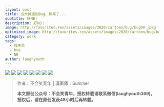 ```yaml
---
layout: post
title: 当大神遇到Bug，惊呆了...
subtitle: 好NB！
description: 好NB！
image: http://favorites.ren/assets/images/2020/cartoon/bug/bug00.jpeg
optimized_image: http://favorites.ren/assets/images/2020/cartoon/bug/bug00.jpeg
category: work
tags:
  - 程序员
  - bug
  - NB
author: laughyouth
---
```


![](http://favorites.ren/assets/images/2020/cartoon/bug/bug01.jpg)
![](http://favorites.ren/assets/images/2020/cartoon/bug/bug02.jpg)
![](http://favorites.ren/assets/images/2020/cartoon/bug/bug03.jpg)
![](http://favorites.ren/assets/images/2020/cartoon/bug/bug04.jpg)
![](http://favorites.ren/assets/images/2020/cartoon/bug/bug05.jpg)
![](http://favorites.ren/assets/images/2020/cartoon/bug/bug06.jpg)
![](http://favorites.ren/assets/images/2020/cartoon/bug/bug07.jpg)
![](http://favorites.ren/assets/images/2020/cartoon/bug/bug08.jpg)

>作者：不会笑青年 | 漫画师：Summer
>
>**本文原创公众号：不会笑青年，授权转载请联系微信(laughyouth369)，授权后，请在原创发表48小时后再转载。**


